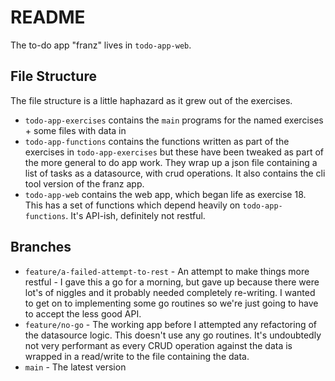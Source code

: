 # README

The to-do app "franz" lives in `todo-app-web`.

## File Structure

The file structure is a little haphazard as it grew out of the exercises.
- `todo-app-exercises` contains the `main` programs for the named exercises + some files with data in
- `todo-app-functions` contains the functions written as part of the exercises in `todo-app-exercises` but these have been tweaked as part of the more general to do app work.
They wrap up a json file containing a list of tasks as a datasource, with crud operations.
It also contains the cli tool version of the franz app.
- `todo-app-web` contains the web app, which began life as exercise 18.
This has a set of functions which depend heavily on `todo-app-functions`.
It's API-ish, definitely not restful.

## Branches

-  `feature/a-failed-attempt-to-rest` - An attempt to make things more restful -
   I gave this a go for a morning, but gave up because there were lot's of niggles and it probably needed completely re-writing.
   I wanted to get on to implementing some go routines so we're just going to have to accept the less good API.
- `feature/no-go` - The working app before I attempted any refactoring of the datasource logic.
  This doesn't use any go routines.
  It's undoubtedly not very performant as every CRUD operation against the data is wrapped in a read/write to the file containing the data.
- `main` - The latest version